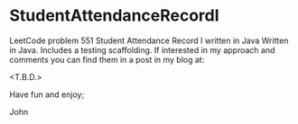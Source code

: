 # StudentAttendanceRecordI
LeetCode problem 551 Student Attendance Record I written in Java
Written in Java.
Includes a testing scaffolding.
If interested in my approach and comments you can find them in a post in my blog at:

<T.B.D.>

Have fun and enjoy;

John

